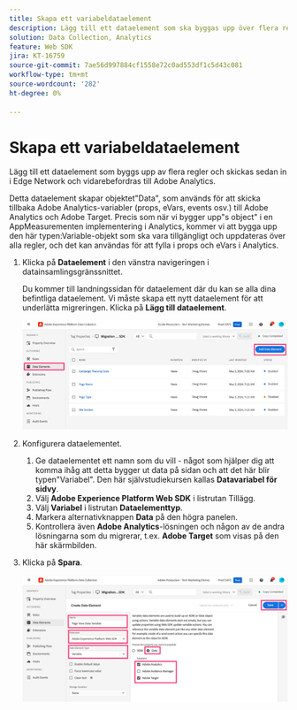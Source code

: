 ```yaml
---
title: Skapa ett variabeldataelement
description: Lägg till ett dataelement som ska byggas upp över flera regler och sedan skickas in till Edge Network och vidarebefordras till Adobe Analytics
solution: Data Collection, Analytics
feature: Web SDK
jira: KT-16759
source-git-commit: 7ae56d997884cf1558e72c0ad553df1c5d43c081
workflow-type: tm+mt
source-wordcount: '282'
ht-degree: 0%

---
```



# Skapa ett variabeldataelement

Lägg till ett dataelement som byggs upp av flera regler och skickas sedan in i Edge Network och vidarebefordras till Adobe Analytics.

Detta dataelement skapar objektet&quot;Data&quot;, som används för att skicka tillbaka Adobe Analytics-variabler (props, eVars, events osv.) till Adobe Analytics och Adobe Target. Precis som när vi bygger upp&quot;s object&quot; i en AppMeasurementen implementering i Analytics, kommer vi att bygga upp den här typen:Variable-objekt som ska vara tillgängligt och uppdateras över alla regler, och det kan användas för att fylla i props och eVars i Analytics.

1. Klicka på **Dataelement** i den vänstra navigeringen i datainsamlingsgränssnittet.

   Du kommer till landningssidan för dataelement där du kan se alla dina befintliga dataelement. Vi måste skapa ett nytt dataelement för att underlätta migreringen. Klicka på **Lägg till dataelement**.

   ![Lägg till dataelement](assets/add-new-data-alement.jpg)

1. Konfigurera dataelementet.
   1. Ge dataelementet ett namn som du vill - något som hjälper dig att komma ihåg att detta bygger ut data på sidan och att det här blir typen&quot;Variabel&quot;. Den här självstudiekursen kallas **Datavariabel för sidvy**.
   1. Välj **Adobe Experience Platform Web SDK** i listrutan Tillägg.
   1. Välj **Variabel** i listrutan **Dataelementtyp**.
   1. Markera alternativknappen **Data** på den högra panelen.
   1. Kontrollera även **Adobe Analytics**-lösningen och någon av de andra lösningarna som du migrerar, t.ex. **Adobe Target** som visas på den här skärmbilden.
1. Klicka på **Spara**.

   ![Konfigurera variabeldataelement](assets/configure-variable-data-element.jpg)
